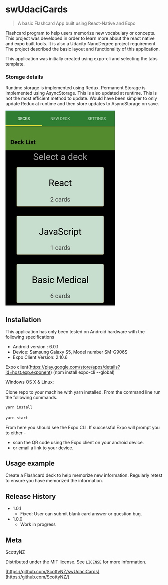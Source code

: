 # swUdaciCards
> A basic Flashcard App built using React-Native and Expo


Flashcard program to help users memorize new vocabulary or concepts.
This project was developed in order to learn more about the react native and expo
built tools. It is also a Udacity NanoDegree project requirement.  The project described the basic
layout and functionality of this application.

This application was initially created using expo-cli and selecting the tabs
template.

### Storage details
  Runtime storage is implemented using Redux.
  Permanent Storage is implemented using AsyncStorage. This is also updated at
  runtime. This is not the most efficient method to update. Would have been
  simpler to only update Redux at runtime and then store updates to AsyncStorage
  on save.

![swUdaciCards screenshot](Screenshot_DeckList.png)

## Installation

This application has only been tested on Android hardware with the following
specifications
  * Android version : 6.0.1
  * Device: Samsung Galaxy S5, Model number SM-G906S
  * Expo Client Version: 2.10.6

 Expo client(https://play.google.com/store/apps/details?id=host.exp.exponent)
 (npm install expo-cli --global)

Windows OS X & Linux:

Clone repo to your machine with yarn installed.
From the command line run the following commands.

```sh
yarn install

yarn start
```
From here you should see the Expo CLI. If successful Expo will prompt you to
either  -
  * scan the QR code using the Expo client on your android device.
  * or email a link to your device.



## Usage example

 Create a Flashcard deck to help memorize new information.
 Regularly retest to ensure you have memorized the information.


## Release History

* 1.0.1
    * Fixed: User can submit blank card answer or question bug.
* 1.0.0
    * Work in progress

## Meta

ScottyNZ

Distributed under the MIT license. See ``LICENSE`` for more information.

[https://github.com/ScottyNZ/swUdaciCards](https://github.com/ScottyNZ/)


